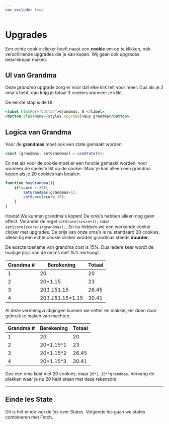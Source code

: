 ```yaml
---
nav_exclude: true
---
```

# Upgrades
Een echte cookie clicker heeft naast een **cookie** om op te klikken, ook verschillende upgrades die je kan kopen. Wij gaan ook upgrades beschikbaar maken.

## UI van Grandma
Deze *grandma* upgrade zorg er voor dat elke klik telt voor meer. Dus als je 2 oma's hebt, dan krijg je totaal 3 cookies wanneer je klikt. 

De eerste stap is de UI.

```jsx
<label htmlFor="button">Grandmas: 0 </label>
<button className={styles.upgrade}>Buy grandma</button>
```

## Logica van Grandma
Voor de **grandmas** moet ook een state gemaakt worden. 
```jsx
const [grandmas, setGrandmas] = useState(0);
```

En net als voor de cookie moet er een functie gemaakt worden, voor wanneer de speler klikt op de cookie.
Maar je kan alleen een grandma kopen als je 20 cookies kan betalen.
```jsx
function buyGrandma(){
    if(score > 20){
        setGrandmas(grandmas+1);
        setScore(score-20);
    }
}
```
Hoera! We kunnen grandma's kopen! De oma's hebben alleen nog geen effect. Verander de regel `setScore(score+1);` naar `setScore(score+1+grandmas);`. En nu hebben we een werkende cookie clicker met upgrades.
De prijs van onze oma's is nu standaard 20 cookies, alleen bij een echte cookie clicker worden grandmas steeds **duurder**. 

De exacte toename van grandma cost is 15%. Dus iedere keer wordt de huidige prijs van de oma's met 15% verhoogt.

|Grandma # | Berekening | Totaal|
|----------|------------| ------|
|1 | 20 | 20|
|2 | 20*1.15| 23 |
|3 | 20*1.15*1.15 | 26.45|
|4 | 20*1.15*1.15*1.15| 30.41|

Al deze vermenigvuldigingen kunnen we netter en makkelijker doen door gebruik te maken van machten.

|Grandma # | Berekening | Totaal|
|----------|------------| ------|
|1 | 20 | 20|
|2 | 20*1.15^1| 23 |
|3 | 20*1.15^2 | 26.45|
|4 | 20*1.15^3| 30.41|

Dus een oma kost niet 20 cookies, maar `20*1.15**grandmas`.
Vervang de plekken waar je nu 20 hebt staan met deze rekensom.

---
## Einde les State
Dit is het einde van de les over States. Volgende les gaan we states combineren met Fetch.
